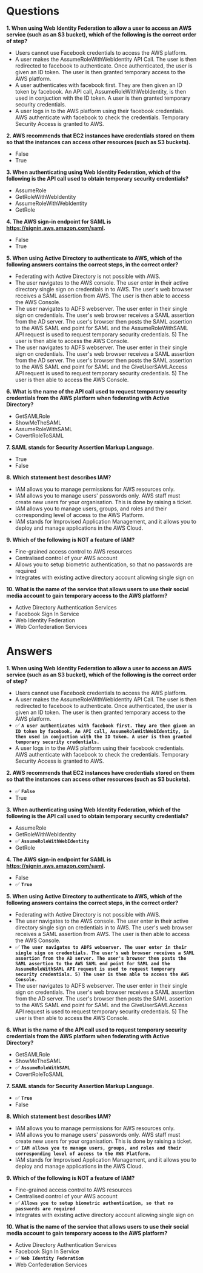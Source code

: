 # Questions

**1. When using Web Identity Federation to allow a user to access an AWS service (such as an S3 bucket), which of the following is the correct order of step?**
- Users cannot use Facebook credentials to access the AWS platform.
- A user makes the AssumeRoleWithWebIdentity API Call. The user is then redirected to facebook to authenticate. Once authenticated, the user is given an ID token. The user is then granted temporary access to the AWS platform.
- A user authenticates with facebook first. They are then given an ID token by facebook. An API call, AssumeRoleWithWebIdentity, is then used in conjuction with the ID token. A user is then granted temporary security credentials.
- A user logs in to the AWS platform using their facebook credentials. AWS authenticate with facebook to check the credentials. Temporary Security Access is granted to AWS.

**2. AWS recommends that EC2 instances have credentials stored on them so that the instances can access other resources (such as S3 buckets).**
- False
- True

**3. When authenticating using Web Identity Federation, which of the following is the API call used to obtain temporary security credentials?**
- AssumeRole
- GetRoleWithWebIdentity
- AssumeRoleWithWebIdentity
- GetRole

**4. The AWS sign-in endpoint for SAML is https://signin.aws.amazon.com/saml.**
- False
- True

**5. When using Active Directory to authenticate to AWS, which of the following answers contains the correct steps, in the correct order?**
- Federating with Active Directory is not possible with AWS.
- The user navigates to the AWS console. The user enter in their active directory single sign on credentials in to AWS. The user's web browser receives a SAML assertion from AWS. The user is then able to access the AWS Console.
- The user navigates to ADFS webserver. The user enter in their single sign on credentials. The user's web browser receives a SAML assertion from the AD server. The user's browser then posts the SAML assertion to the AWS SAML end point for SAML and the AssumeRoleWithSAML API request is used to request temporary security credentials. 5) The user is then able to access the AWS Console.
- The user navigates to ADFS webserver. The user enter in their single sign on credentials. The user's web browser receives a SAML assertion from the AD server. The user's browser then posts the SAML assertion to the AWS SAML end point for SAML and the GiveUserSAMLAccess API request is used to request temporary security credentials. 5) The user is then able to access the AWS Console.

**6. What is the name of the API call used to request temporary security credentials from the AWS platform when federating with Active Directory?**
- GetSAMLRole
- ShowMeTheSAML
- AssumeRoleWithSAML
- CovertRoleToSAML

**7. SAML stands for Security Assertion Markup Language.**
- True
- False

**8. Which statement best describes IAM?**
- IAM allows you to manage permissions for AWS resources only.
- IAM allows you to manage users' passwords only. AWS staff must create new users for your organisation. This is done by raising a ticket.
- IAM allows you to manage users, groups, and roles and their corresponding level of access to the AWS Platform.
- IAM stands for Improvised Application Management, and it allows you to deploy and manage applications in the AWS Cloud.

**9. Which of the following is NOT a feature of IAM?**
- Fine-grained access control to AWS resources
- Centralised control of your AWS account
- Allows you to setup biometric authentication, so that no passwords are required
- Integrates with existing active directory account allowing single sign on

**10. What is the name of the service that allows users to use their social media account to gain temporary access to the AWS platform?**
- Active Directory Authentication Services
- Facebook Sign In Service
- Web Identity Federation
- Web Confederation Services

# Answers

**1. When using Web Identity Federation to allow a user to access an AWS service (such as an S3 bucket), which of the following is the correct order of step?**
- Users cannot use Facebook credentials to access the AWS platform.
- A user makes the AssumeRoleWithWebIdentity API Call. The user is then redirected to facebook to authenticate. Once authenticated, the user is given an ID token. The user is then granted temporary access to the AWS platform.
- :white_check_mark: **`A user authenticates with facebook first. They are then given an ID token by facebook. An API call, AssumeRoleWithWebIdentity, is then used in conjuction with the ID token. A user is then granted temporary security credentials.`**
- A user logs in to the AWS platform using their facebook credentials. AWS authenticate with facebook to check the credentials. Temporary Security Access is granted to AWS.

**2. AWS recommends that EC2 instances have credentials stored on them so that the instances can access other resources (such as S3 buckets).**
- :white_check_mark: **`False`**
- True

**3. When authenticating using Web Identity Federation, which of the following is the API call used to obtain temporary security credentials?**
- AssumeRole
- GetRoleWithWebIdentity
- :white_check_mark: **`AssumeRoleWithWebIdentity`**
- GetRole

**4. The AWS sign-in endpoint for SAML is https://signin.aws.amazon.com/saml.**
- False
- :white_check_mark: **`True`**

**5. When using Active Directory to authenticate to AWS, which of the following answers contains the correct steps, in the correct order?**
- Federating with Active Directory is not possible with AWS.
- The user navigates to the AWS console. The user enter in their active directory single sign on credentials in to AWS. The user's web browser receives a SAML assertion from AWS. The user is then able to access the AWS Console.
- :white_check_mark: **`The user navigates to ADFS webserver. The user enter in their single sign on credentials. The user's web browser receives a SAML assertion from the AD server. The user's browser then posts the SAML assertion to the AWS SAML end point for SAML and the AssumeRoleWithSAML API request is used to request temporary security credentials. 5) The user is then able to access the AWS Console.`**
- The user navigates to ADFS webserver. The user enter in their single sign on credentials. The user's web browser receives a SAML assertion from the AD server. The user's browser then posts the SAML assertion to the AWS SAML end point for SAML and the GiveUserSAMLAccess API request is used to request temporary security credentials. 5) The user is then able to access the AWS Console.

**6. What is the name of the API call used to request temporary security credentials from the AWS platform when federating with Active Directory?**
- GetSAMLRole
- ShowMeTheSAML
- :white_check_mark: **`AssumeRoleWithSAML`**
- CovertRoleToSAML

**7. SAML stands for Security Assertion Markup Language.**
- :white_check_mark: **`True`**
- False

**8. Which statement best describes IAM?**
- IAM allows you to manage permissions for AWS resources only.
- IAM allows you to manage users' passwords only. AWS staff must create new users for your organisation. This is done by raising a ticket.
- :white_check_mark: **`IAM allows you to manage users, groups, and roles and their corresponding level of access to the AWS Platform.`**
- IAM stands for Improvised Application Management, and it allows you to deploy and manage applications in the AWS Cloud.

**9. Which of the following is NOT a feature of IAM?**
- Fine-grained access control to AWS resources
- Centralised control of your AWS account
- :white_check_mark: **`Allows you to setup biometric authentication, so that no passwords are required`**
- Integrates with existing active directory account allowing single sign on

**10. What is the name of the service that allows users to use their social media account to gain temporary access to the AWS platform?**
- Active Directory Authentication Services
- Facebook Sign In Service
- :white_check_mark: **`Web Identity Federation`**
- Web Confederation Services
